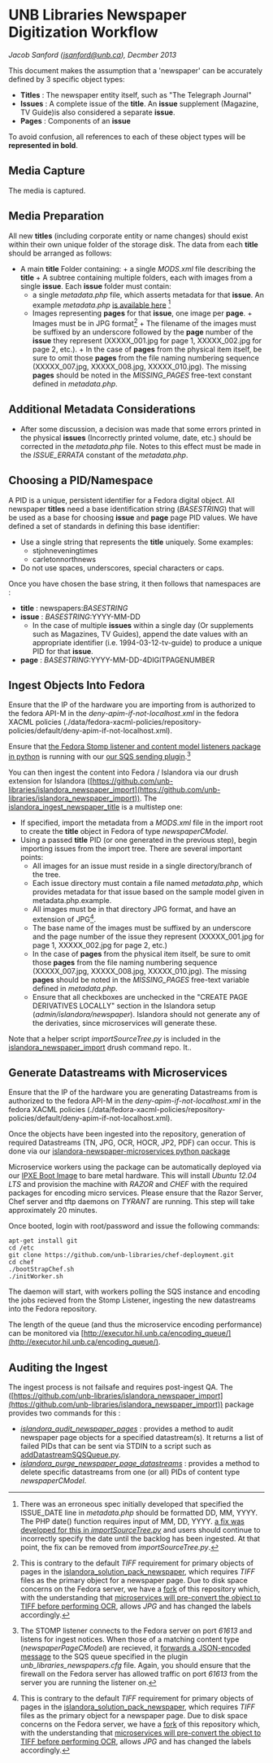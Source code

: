 UNB Libraries Newspaper Digitization Workflow
==============
_Jacob Sanford (jsanford@unb.ca), Decmber 2013_

This document makes the assumption that a 'newspaper' can be accurately defined by 3 specific object types:

+   **Titles** : The newspaper entity itself, such as "The Telegraph Journal"
+   **Issues** : A complete issue of the **title**. An **issue** supplement (Magazine, TV Guide)is also considered a separate **issue**.
+   **Pages**  : Components of an **issue**

To avoid confusion, all references to each of these object types will be **represented in bold**.

Media Capture
-------
The media is captured.

Media Preparation
-------
All new **titles** (including corporate entity or name changes) should exist within their own unique folder of the storage disk. The data from each **title** should be arranged as follows:

+    A main **title** Folder containing: 
    +    a single _MODS.xml_ file describing the **title**
    +    A subtree containing multiple folders, each with images from a single **issue**. Each **issue** folder must contain:
        +    a single _metadata.php_ file, which asserts metadata for that **issue**. An example _metadata.php_ [is available here](https://github.com/unb-libraries/islandora_newspaper_import/blob/7.x/sample-data/metadata.php.example) [^issue-metadata-date]
        +    Images representing **pages** for that **issue**, one image per **page**.
            +    Images must be in JPG format[^fn-islandora-tiff]
            +    The filename of the images must be suffixed by an underscore followed by the **page** number of the **issue** they represent (XXXXX_001.jpg for page 1, XXXXX_002.jpg for page 2, etc.).
            +    In the case of **pages** from the physical item itself, be sure to omit those **pages** from the file naming numbering sequence (XXXXX_007.jpg, XXXXX_008.jpg, XXXXX_010.jpg). The missing **pages** should be noted in the _MISSING_PAGES_ free-text constant defined in _metadata.php_.
 
            
Additional Metadata Considerations
-------
+    After some discussion, a decision was made that some errors printed in the physical **issues** (Incorrectly printed volume, date, etc.) should be corrected in the _metadata.php_ file. Notes to this effect must be made in the _ISSUE_ERRATA_ constant of the _metadata.php_.


Choosing a PID/Namespace
-------
A PID is a unique, persistent identifier for a Fedora digital object. All newspaper **titles** need a base identification string (_BASESTRING_) that will be used as a base for choosing **issue** and **page** page PID values. We have defined a set of standards in defining this base identifier:

+   Use a single string that represents the **title** uniquely. Some examples:
    +    stjohneveningtimes
    +    carletonnorthnews
+   Do not use spaces, underscores, special characters or caps.

Once you have chosen the base string, it then follows that namespaces are :

+   **title** : newspapers:_BASESTRING_
+   **issue** : _BASESTRING_:YYYY-MM-DD
    +    In the case of multiple **issues** within a single day (Or supplements such as Magazines, TV Guides), append the date values with an appropriate identifier (i.e. 1994-03-12-tv-guide) to produce a unique PID for that **issue**.
+   **page** : _BASESTRING_:YYYY-MM-DD-4DIGITPAGENUMBER


Ingest Objects Into Fedora
-------
Ensure that the IP of the hardware you are importing from is authorized to the fedora API-M in the _deny-apim-if-not-localhost.xml_ in the fedora XACML policies (./data/fedora-xacml-policies/repository-policies/default/deny-apim-if-not-localhost.xml).

Ensure that [the Fedora Stomp listener and content model listeners package in python](https://github.com/Islandora/islandora_microservices) is running with our [our SQS sending plugin](https://github.com/unb-libraries/unb_libraries_newspapers).[^fedora-stomp-listener]

You can then ingest the content into Fedora / Islandora via our drush extension for Islandora ([https://github.com/unb-libraries/islandora_newspaper_import](https://github.com/unb-libraries/islandora_newspaper_import)). The [islandora_ingest_newspaper_title](https://github.com/unb-libraries/islandora_newspaper_import/blob/7.x/islandora_newspaper_ingest.drush.inc#L43-L58) is a multistep one:

+   If specified, import the metadata from a _MODS.xml_ file in the import root to create the **title** object in Fedora of type _newspaperCModel_.
+   Using a passed **title** PID (or one generated in the previous step), begin importing issues from the import tree. There are several important points:
    + All images for an issue must reside in a single directory/branch of the tree.
    + Each issue directory must contain a file named _metadata.php_, which provides metadata for that issue based on the sample model given in metadata.php.example.
    + All images must be in that directory JPG format, and have an extension of JPG[^fn-islandora-tiff]. 
    + The base name of the images must be suffixed by an underscore and the page number of the issue they represent (XXXXX_001.jpg for page 1, XXXXX_002.jpg for page 2, etc.)
    + In the case of **pages** from the physical item itself, be sure to omit those **pages** from the file naming numbering sequence (XXXXX_007.jpg, XXXXX_008.jpg, XXXXX_010.jpg). The missing **pages** should be noted in the _MISSING_PAGES_ free-text variable defined in _metadata.php_.
    + Ensure that all checkboxes are unchecked in the "CREATE PAGE DERIVATIVES LOCALLY" section in the Islandora setup (_admin/islandora/newspaper_). Islandora should not generate any of the derivaties, since microservices will generate these.

Note that a helper script _importSourceTree.py_ is included in the [islandora_newspaper_import](https://github.com/unb-libraries/islandora_newspaper_import) drush command repo. It..  

Generate Datastreams with Microservices
-------
Ensure that the IP of the hardware you are generating Datastreams from is authorized to the fedora API-M in the _deny-apim-if-not-localhost.xml_ in the fedora XACML policies (./data/fedora-xacml-policies/repository-policies/default/deny-apim-if-not-localhost.xml).

Once the objects have been ingested into the repository, generation of required Datastreams (TN, JPG, OCR, HOCR, JP2, PDF) can occur. This is done via our [islandora-newspaper-microservices python package](https://github.com/unb-libraries/islandora-newspaper-microservices)

Microservice workers using the package can be automatically deployed via our [IPXE Boot Image](https://github.com/unb-libraries/ipxe-unb-libraries) to bare metal hardware. This will install _Ubuntu 12.04 LTS_ and provision the machine with _RAZOR_ and _CHEF_ with the required packages for encoding micro services. Please ensure that the Razor Server, Chef server and tftp daemons on _TYRANT_ are running. This step will take approximately 20 minutes.

Once booted, login with root/password and issue the following commands:

    apt-get install git
    cd /etc
    git clone https://github.com/unb-libraries/chef-deployment.git
    cd chef
    ./bootStrapChef.sh
    ./initWorker.sh
    
The daemon will start, with workers polling the SQS instance and encoding the jobs recieved from the Stomp Listener, ingesting the new datastreams into the Fedora repository.

The length of the queue (and thus the microservice encoding performance) can be monitored via [http://executor.hil.unb.ca/encoding_queue/](http://executor.hil.unb.ca/encoding_queue/).

Auditing the Ingest
-------
The ingest process is not failsafe and requires post-ingest QA. The ([https://github.com/unb-libraries/islandora_newspaper_import](https://github.com/unb-libraries/islandora_newspaper_import)) package provides two commands for this :

+ [_islandora_audit_newspaper_pages_](https://github.com/unb-libraries/islandora_newspaper_import/blob/7.x/islandora_newspaper_ingest.drush.inc#L60-L67) : provides a method to audit newspaper page objects for a specified datastream(s). It returns a list of failed PIDs that can be sent via STDIN to a script such as [addDatastreamSQSQueue.py](https://github.com/unb-libraries/aws-misc-tools/blob/master/addDatastreamSQSQueue.py). 
+ [_islandora_purge_newspaper_page_datastreams_](https://github.com/unb-libraries/islandora_newspaper_import/blob/7.x/islandora_newspaper_ingest.drush.inc#L69-L77) : provides a method to delete specific datastreams from one (or all) PIDs of content type _newspaperCModel_.


[^fn-islandora-tiff]: This is contrary to the default _TIFF_ requirement for primary objects of pages in the [islandora_solution_pack_newspaper](https://github.com/Islandora/islandora_solution_pack_newspaper), which requires _TIFF_ files as the primary object for a newspaper page. Due to disk space concerns on the Fedora server, we have a [fork](https://github.com/unb-libraries/islandora_solution_pack_newspaper) of this repository which, with the understanding that [microservices will pre-convert the object to TIFF before performing OCR](https://github.com/unb-libraries/islandora-newspaper-microservices/blob/master/lib/OCRSurrogate.py#L20-L32), allows _JPG_ and has changed the labels accordingly.
[^fedora-stomp-listener]: The STOMP listener connects to the Fedora server on port _61613_ and listens for ingest notices. When those of a matching content type (_newspaperPageCModel_) are recieved, it [forwards a JSON-encoded message](https://github.com/unb-libraries/unb_libraries_newspapers/blob/master/unb_libraries_newspapers/__init__.py#L28-L34) to the SQS queue specified in the plugin _unb_libraries_newspapers.cfg_ file. Again, you should ensure that the firewall on the Fedora server has allowed traffic on port _61613_ from the server you are running the listener on.
[^issue-metadata-date]: There was an erroneous spec initially developed that specified the ISSUE_DATE line in _metadata.php_ should be formatted DD, MM, YYYY. The PHP date() function requires input of MM, DD, YYYY. [a fix was developed for this in _importSourceTree.py_](https://github.com/unb-libraries/islandora_newspaper_import/blob/7.x/importSourceTree.py#L99-L101) and users should continue to incorrectly specify the date until the backlog has been ingested. At that point, the fix can be removed from _importSourceTree.py_.
